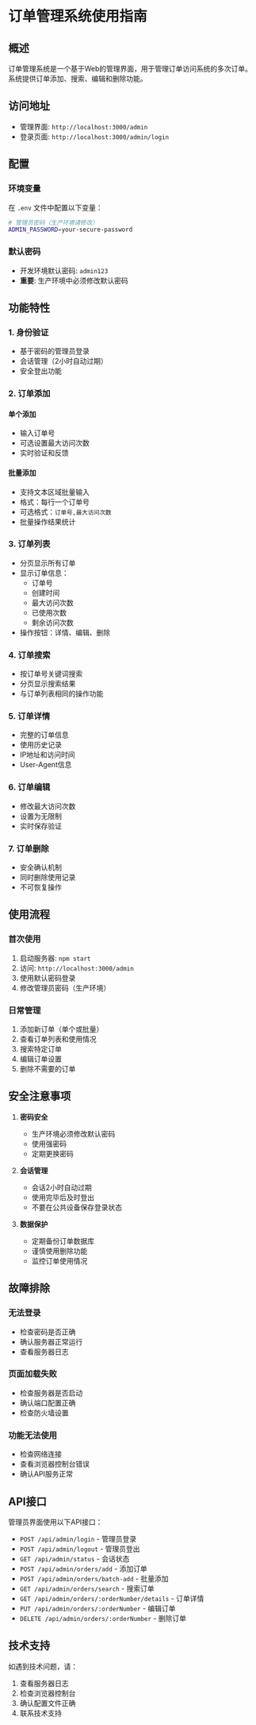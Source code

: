 # 订单管理系统使用指南

## 概述
订单管理系统是一个基于Web的管理界面，用于管理订单访问系统的多次订单。系统提供订单添加、搜索、编辑和删除功能。

## 访问地址
- 管理界面: `http://localhost:3000/admin`
- 登录页面: `http://localhost:3000/admin/login`

## 配置

### 环境变量
在 `.env` 文件中配置以下变量：

```bash
# 管理员密码（生产环境请修改）
ADMIN_PASSWORD=your-secure-password
```

### 默认密码
- 开发环境默认密码: `admin123`
- **重要**: 生产环境中必须修改默认密码

## 功能特性

### 1. 身份验证
- 基于密码的管理员登录
- 会话管理（2小时自动过期）
- 安全登出功能

### 2. 订单添加
#### 单个添加
- 输入订单号
- 可选设置最大访问次数
- 实时验证和反馈

#### 批量添加
- 支持文本区域批量输入
- 格式：每行一个订单号
- 可选格式：`订单号,最大访问次数`
- 批量操作结果统计

### 3. 订单列表
- 分页显示所有订单
- 显示订单信息：
  - 订单号
  - 创建时间
  - 最大访问次数
  - 已使用次数
  - 剩余访问次数
- 操作按钮：详情、编辑、删除

### 4. 订单搜索
- 按订单号关键词搜索
- 分页显示搜索结果
- 与订单列表相同的操作功能

### 5. 订单详情
- 完整的订单信息
- 使用历史记录
- IP地址和访问时间
- User-Agent信息

### 6. 订单编辑
- 修改最大访问次数
- 设置为无限制
- 实时保存验证

### 7. 订单删除
- 安全确认机制
- 同时删除使用记录
- 不可恢复操作

## 使用流程

### 首次使用
1. 启动服务器: `npm start`
2. 访问: `http://localhost:3000/admin`
3. 使用默认密码登录
4. 修改管理员密码（生产环境）

### 日常管理
1. 添加新订单（单个或批量）
2. 查看订单列表和使用情况
3. 搜索特定订单
4. 编辑订单设置
5. 删除不需要的订单

## 安全注意事项

1. **密码安全**
   - 生产环境必须修改默认密码
   - 使用强密码
   - 定期更换密码

2. **会话管理**
   - 会话2小时自动过期
   - 使用完毕后及时登出
   - 不要在公共设备保存登录状态

3. **数据保护**
   - 定期备份订单数据库
   - 谨慎使用删除功能
   - 监控订单使用情况

## 故障排除

### 无法登录
- 检查密码是否正确
- 确认服务器正常运行
- 查看服务器日志

### 页面加载失败
- 检查服务器是否启动
- 确认端口配置正确
- 检查防火墙设置

### 功能无法使用
- 检查网络连接
- 查看浏览器控制台错误
- 确认API服务正常

## API接口

管理员界面使用以下API接口：

- `POST /api/admin/login` - 管理员登录
- `POST /api/admin/logout` - 管理员登出
- `GET /api/admin/status` - 会话状态
- `POST /api/admin/orders/add` - 添加订单
- `POST /api/admin/orders/batch-add` - 批量添加
- `GET /api/admin/orders/search` - 搜索订单
- `GET /api/admin/orders/:orderNumber/details` - 订单详情
- `PUT /api/admin/orders/:orderNumber` - 编辑订单
- `DELETE /api/admin/orders/:orderNumber` - 删除订单

## 技术支持

如遇到技术问题，请：
1. 查看服务器日志
2. 检查浏览器控制台
3. 确认配置文件正确
4. 联系技术支持